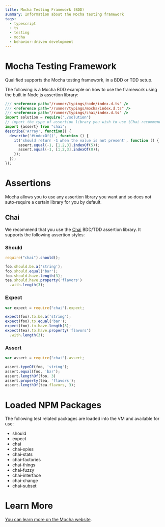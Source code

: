 ```yaml
---
title: Mocha Testing Framework (BDD)
summary: Information about the Mocha testing framework
tags:
  - typescript
  - ts
  - testing
  - mocha
  - behavior-driven development
---
```


# Mocha Testing Framework

Qualified supports the Mocha testing framework, in a BDD or TDD setup.

The following is a Mocha BDD example on how to use the framework using the built in Node.js assertion library:

```typescript
/// <reference path="/runner/typings/node/index.d.ts" />
/// <reference path="/runner/typings/mocha/index.d.ts" />
/// <reference path="/runner/typings/chai/index.d.ts" />
import solution = require('./solution')
// import the type of assertion library you wish to use (Chai recommended)
import {assert} from "chai";
describe('Array', function() {
  describe('#indexOf()', function () {
    it('should return -1 when the value is not present', function () {
      assert.equal(-1, [1,2,3].indexOf(5));
      assert.equal(-1, [1,2,3].indexOf(0));
    });
  });
});
```

# Assertions

Mocha allows you to use any assertion library you want and so does not auto-require a certain library for you by default.

## Chai

We recommend that you use the [Chai](http://chai.js.com) BDD/TDD assertion library. It supports the following
assertion styles:

### Should

```typescript
require("chai").should();

foo.should.be.a('string');
foo.should.equal('bar');
foo.should.have.length(3);
tea.should.have.property('flavors')
  .with.length(3);
```

### Expect

```typescript
var expect = require("chai").expect;

expect(foo).to.be.a('string');
expect(foo).to.equal('bar');
expect(foo).to.have.length(3);
expect(tea).to.have.property('flavors')
  .with.length(3);
```

### Assert

```typescript
var assert = require("chai").assert;

assert.typeOf(foo, 'string');
assert.equal(foo, 'bar');
assert.lengthOf(foo, 3)
assert.property(tea, 'flavors');
assert.lengthOf(tea.flavors, 3);
```

# Loaded NPM Packages

The following test related packages are loaded into the VM and available for use:

- should
- expect
- chai
- chai-spies
- chai-stats
- chai-factories
- chai-things
- chai-fuzzy
- chai-interface
- chai-change
- chai-subset

# Learn More

[You can learn more on the Mocha website](http://mochajs.org/).
